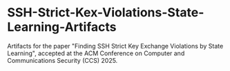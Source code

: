 # SSH-Strict-Kex-Violations-State-Learning-Artifacts
Artifacts for the paper "Finding SSH Strict Key Exchange Violations by State Learning", accepted at the ACM Conference on Computer and Communications Security (CCS) 2025. 
